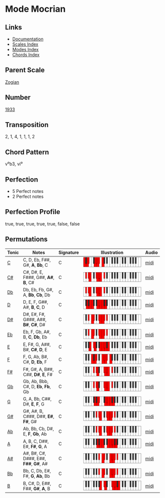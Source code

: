 # Mode Mocrian

## Links

- [Documentation](README.md)
- [Scales Index](Scales.md)
- [Modes Index](Modes.md)
- [Chords Index](Chords.md)

## Parent Scale

[Zogian](ScaleZogian.md)

## Number

[1933](https://ianring.com/musictheory/scales/1933)

## Transposition

2, 1, 4, 1, 1, 1, 2

## Chord Pattern

v⁰b3, vi⁰

## Perfection

- 5 Perfect notes
- 2 Perfect notes

## Perfection Profile

true, true, true, true, true, false, false

## Permutations

| Tonic | Notes | Signature | Illustration | Audio |
|-------|-------|-----------|--------------|-------|
| [C](ModeCNaturalMocrian.md) | C, D, Eb, F##, G#, **A**, **Bb**, C | C | ![CNaturalMocrian](ModeCNaturalMocrian.png) | [midi](https://github.com/edipermadi/music/blob/main/docs/ModeCNaturalMocrian.mid?raw=true) |
| [C#](ModeCSharpMocrian.md) | C#, D#, E, F###, G##, **A#**, **B**, C# | C | ![CSharpMocrian](ModeCSharpMocrian.png) | [midi](https://github.com/edipermadi/music/blob/main/docs/ModeCSharpMocrian.mid?raw=true) |
| [Db](ModeDFlatMocrian.md) | Db, Eb, Fb, G#, A, **Bb**, **Cb**, Db | C | ![DFlatMocrian](ModeDFlatMocrian.png) | [midi](https://github.com/edipermadi/music/blob/main/docs/ModeDFlatMocrian.mid?raw=true) |
| [D](ModeDNaturalMocrian.md) | D, E, F, G##, A#, **B**, **C**, D | C | ![DNaturalMocrian](ModeDNaturalMocrian.png) | [midi](https://github.com/edipermadi/music/blob/main/docs/ModeDNaturalMocrian.mid?raw=true) |
| [D#](ModeDSharpMocrian.md) | D#, E#, F#, G###, A##, **B#**, **C#**, D# | C | ![DSharpMocrian](ModeDSharpMocrian.png) | [midi](https://github.com/edipermadi/music/blob/main/docs/ModeDSharpMocrian.mid?raw=true) |
| [Eb](ModeEFlatMocrian.md) | Eb, F, Gb, A#, B, **C**, **Db**, Eb | C | ![EFlatMocrian](ModeEFlatMocrian.png) | [midi](https://github.com/edipermadi/music/blob/main/docs/ModeEFlatMocrian.mid?raw=true) |
| [E](ModeENaturalMocrian.md) | E, F#, G, A##, B#, **C#**, **D**, E | C | ![ENaturalMocrian](ModeENaturalMocrian.png) | [midi](https://github.com/edipermadi/music/blob/main/docs/ModeENaturalMocrian.mid?raw=true) |
| [F](ModeFNaturalMocrian.md) | F, G, Ab, B#, C#, **D**, **Eb**, F | C | ![FNaturalMocrian](ModeFNaturalMocrian.png) | [midi](https://github.com/edipermadi/music/blob/main/docs/ModeFNaturalMocrian.mid?raw=true) |
| [F#](ModeFSharpMocrian.md) | F#, G#, A, B##, C##, **D#**, **E**, F# | C | ![FSharpMocrian](ModeFSharpMocrian.png) | [midi](https://github.com/edipermadi/music/blob/main/docs/ModeFSharpMocrian.mid?raw=true) |
| [Gb](ModeGFlatMocrian.md) | Gb, Ab, Bbb, C#, D, **Eb**, **Fb**, Gb | C | ![GFlatMocrian](ModeGFlatMocrian.png) | [midi](https://github.com/edipermadi/music/blob/main/docs/ModeGFlatMocrian.mid?raw=true) |
| [G](ModeGNaturalMocrian.md) | G, A, Bb, C##, D#, **E**, **F**, G | C | ![GNaturalMocrian](ModeGNaturalMocrian.png) | [midi](https://github.com/edipermadi/music/blob/main/docs/ModeGNaturalMocrian.mid?raw=true) |
| [G#](ModeGSharpMocrian.md) | G#, A#, B, C###, D##, **E#**, **F#**, G# | C | ![GSharpMocrian](ModeGSharpMocrian.png) | [midi](https://github.com/edipermadi/music/blob/main/docs/ModeGSharpMocrian.mid?raw=true) |
| [Ab](ModeAFlatMocrian.md) | Ab, Bb, Cb, D#, E, **F**, **Gb**, Ab | C | ![AFlatMocrian](ModeAFlatMocrian.png) | [midi](https://github.com/edipermadi/music/blob/main/docs/ModeAFlatMocrian.mid?raw=true) |
| [A](ModeANaturalMocrian.md) | A, B, C, D##, E#, **F#**, **G**, A | C | ![ANaturalMocrian](ModeANaturalMocrian.png) | [midi](https://github.com/edipermadi/music/blob/main/docs/ModeANaturalMocrian.mid?raw=true) |
| [A#](ModeASharpMocrian.md) | A#, B#, C#, D###, E##, **F##**, **G#**, A# | C | ![ASharpMocrian](ModeASharpMocrian.png) | [midi](https://github.com/edipermadi/music/blob/main/docs/ModeASharpMocrian.mid?raw=true) |
| [Bb](ModeBFlatMocrian.md) | Bb, C, Db, E#, F#, **G**, **Ab**, Bb | C | ![BFlatMocrian](ModeBFlatMocrian.png) | [midi](https://github.com/edipermadi/music/blob/main/docs/ModeBFlatMocrian.mid?raw=true) |
| [B](ModeBNaturalMocrian.md) | B, C#, D, E##, F##, **G#**, **A**, B | C | ![BNaturalMocrian](ModeBNaturalMocrian.png) | [midi](https://github.com/edipermadi/music/blob/main/docs/ModeBNaturalMocrian.mid?raw=true) |

